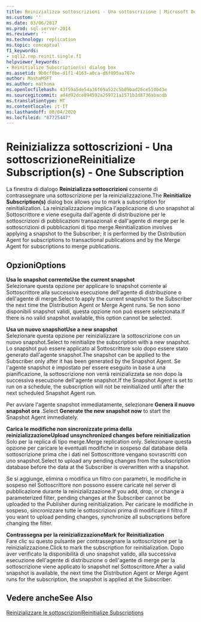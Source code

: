 ```yaml
---
title: Reinizializza sottoscrizioni - Una sottoscrizione | Microsoft Docs
ms.custom: ''
ms.date: 03/06/2017
ms.prod: sql-server-2014
ms.reviewer: ''
ms.technology: replication
ms.topic: conceptual
f1_keywords:
- sql12.rep.reinit.single.f1
helpviewer_keywords:
- Reinitialize Subscription(s) dialog box
ms.assetid: 9b0cf0be-d1f1-4163-a0ca-d6f095aa707e
author: MashaMSFT
ms.author: mathoma
ms.openlocfilehash: 43f59a5de54a36f69a522c5b09bad26ce510bd3e
ms.sourcegitcommit: ad4d92dce894592a259721a1571b1d8736abacdb
ms.translationtype: MT
ms.contentlocale: it-IT
ms.lasthandoff: 08/04/2020
ms.locfileid: "87725447"
---
```

# <a name="reinitialize-subscriptions---one-subscription"></a><span data-ttu-id="3ee2f-102">Reinizializza sottoscrizioni - Una sottoscrizione</span><span class="sxs-lookup"><span data-stu-id="3ee2f-102">Reinitialize Subscription(s) - One Subscription</span></span>
  <span data-ttu-id="3ee2f-103">La finestra di dialogo **Reinizializza sottoscrizioni** consente di contrassegnare una sottoscrizione per la reinizializzazione.</span><span class="sxs-lookup"><span data-stu-id="3ee2f-103">The **Reinitialize Subscription(s)** dialog box allows you to mark a subscription for reinitialization.</span></span> <span data-ttu-id="3ee2f-104">La reinizializzazione implica l'applicazione di uno snapshot al Sottoscrittore e viene eseguita dall'agente di distribuzione per le sottoscrizioni di pubblicazioni transazionali e dall'agente di merge per le sottoscrizioni di pubblicazioni di tipo merge.</span><span class="sxs-lookup"><span data-stu-id="3ee2f-104">Reinitialization involves applying a snapshot to the Subscriber; it is performed by the Distribution Agent for subscriptions to transactional publications and by the Merge Agent for subscriptions to merge publications.</span></span>  
  
## <a name="options"></a><span data-ttu-id="3ee2f-105">Opzioni</span><span class="sxs-lookup"><span data-stu-id="3ee2f-105">Options</span></span>  
 <span data-ttu-id="3ee2f-106">**Usa lo snapshot corrente**</span><span class="sxs-lookup"><span data-stu-id="3ee2f-106">**Use the current snapshot**</span></span>  
 <span data-ttu-id="3ee2f-107">Selezionare questa opzione per applicare lo snapshot corrente al Sottoscrittore alla successiva esecuzione dell'agente di distribuzione o dell'agente di merge.</span><span class="sxs-lookup"><span data-stu-id="3ee2f-107">Select to apply the current snapshot to the Subscriber the next time the Distribution Agent or Merge Agent runs.</span></span> <span data-ttu-id="3ee2f-108">Se non sono disponibili snapshot validi, questa opzione non può essere selezionata.</span><span class="sxs-lookup"><span data-stu-id="3ee2f-108">If there is no valid snapshot available, this option cannot be selected.</span></span>  
  
 <span data-ttu-id="3ee2f-109">**Usa un nuovo snapshot**</span><span class="sxs-lookup"><span data-stu-id="3ee2f-109">**Use a new snapshot**</span></span>  
 <span data-ttu-id="3ee2f-110">Selezionare questa opzione per reinizializzare la sottoscrizione con un nuovo snapshot.</span><span class="sxs-lookup"><span data-stu-id="3ee2f-110">Select to reinitialize the subscription with a new snapshot.</span></span> <span data-ttu-id="3ee2f-111">Lo snapshot può essere applicato al Sottoscrittore solo dopo essere stato generato dall'agente snapshot.</span><span class="sxs-lookup"><span data-stu-id="3ee2f-111">The snapshot can be applied to the Subscriber only after it has been generated by the Snapshot Agent.</span></span> <span data-ttu-id="3ee2f-112">Se l'agente snapshot è impostato per essere eseguito in base a una pianificazione, la sottoscrizione non verrà reinizializzata se non dopo la successiva esecuzione dell'agente snapshot.</span><span class="sxs-lookup"><span data-stu-id="3ee2f-112">If the Snapshot Agent is set to run on a schedule, the subscription will not be reinitialized until after the next scheduled Snapshot Agent run.</span></span>  
  
 <span data-ttu-id="3ee2f-113">Per avviare l'agente snapshot immediatamente, selezionare **Genera il nuovo snapshot ora** .</span><span class="sxs-lookup"><span data-stu-id="3ee2f-113">Select **Generate the new snapshot now** to start the Snapshot Agent immediately.</span></span>  
  
 <span data-ttu-id="3ee2f-114">**Carica le modifiche non sincronizzate prima della reinizializzazione**</span><span class="sxs-lookup"><span data-stu-id="3ee2f-114">**Upload unsynchronized changes before reinitialization**</span></span>  
 <span data-ttu-id="3ee2f-115">Solo per la replica di tipo merge.</span><span class="sxs-lookup"><span data-stu-id="3ee2f-115">Merge replication only.</span></span> <span data-ttu-id="3ee2f-116">Selezionare questa opzione per caricare le eventuali modifiche in sospeso dal database della sottoscrizione prima che i dati nel Sottoscrittore vengano sovrascritti con uno snapshot.</span><span class="sxs-lookup"><span data-stu-id="3ee2f-116">Select to upload any pending changes from the subscription database before the data at the Subscriber is overwritten with a snapshot.</span></span>  
  
 <span data-ttu-id="3ee2f-117">Se si aggiunge, elimina o modifica un filtro con parametri, le modifiche in sospeso nel Sottoscrittore non possono essere caricate nel server di pubblicazione durante la reinizializzazione.</span><span class="sxs-lookup"><span data-stu-id="3ee2f-117">If you add, drop, or change a parameterized filter, pending changes at the Subscriber cannot be uploaded to the Publisher during reinitialization.</span></span> <span data-ttu-id="3ee2f-118">Per caricare le modifiche in sospeso, sincronizzare tutte le sottoscrizioni prima di modificare il filtro.</span><span class="sxs-lookup"><span data-stu-id="3ee2f-118">If you want to upload pending changes, synchronize all subscriptions before changing the filter.</span></span>  
  
 <span data-ttu-id="3ee2f-119">**Contrassegna per la reinizializzazione**</span><span class="sxs-lookup"><span data-stu-id="3ee2f-119">**Mark for Reinitialization**</span></span>  
 <span data-ttu-id="3ee2f-120">Fare clic su questo pulsante per contrassegnare la sottoscrizione per la reinizializzazione.</span><span class="sxs-lookup"><span data-stu-id="3ee2f-120">Click to mark the subscription for reinitialization.</span></span> <span data-ttu-id="3ee2f-121">Dopo aver verificato la disponibilità di uno snapshot valido, alla successiva esecuzione dell'agente di distribuzione o dell'agente di merge per la sottoscrizione viene applicato lo snapshot nel Sottoscrittore.</span><span class="sxs-lookup"><span data-stu-id="3ee2f-121">After a valid snapshot is available, the next time the Distribution Agent or Merge Agent runs for the subscription, the snapshot is applied at the Subscriber.</span></span>  
  
## <a name="see-also"></a><span data-ttu-id="3ee2f-122">Vedere anche</span><span class="sxs-lookup"><span data-stu-id="3ee2f-122">See Also</span></span>  
 [<span data-ttu-id="3ee2f-123">Reinizializzare le sottoscrizioni</span><span class="sxs-lookup"><span data-stu-id="3ee2f-123">Reinitialize Subscriptions</span></span>](reinitialize-subscriptions.md)  
  
  
